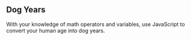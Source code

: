 ## Dog Years

With your knowledge of math operators and variables, use JavaScript to convert your human age into dog years.
